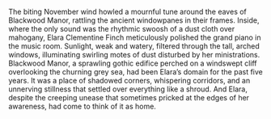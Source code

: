 The biting November wind howled a mournful tune around the eaves of Blackwood Manor, rattling the ancient windowpanes in their frames.  Inside, where the only sound was the rhythmic swoosh of a dust cloth over mahogany,  Elara Clementine Finch meticulously polished the grand piano in the music room.  Sunlight, weak and watery, filtered through the tall, arched windows, illuminating swirling motes of dust disturbed by her ministrations.  Blackwood Manor, a sprawling gothic edifice perched on a windswept cliff overlooking the churning grey sea, had been Elara’s domain for the past five years. It was a place of shadowed corners, whispering corridors, and an unnerving stillness that settled over everything like a shroud.  And Elara, despite the creeping unease that sometimes pricked at the edges of her awareness, had come to think of it as home.
